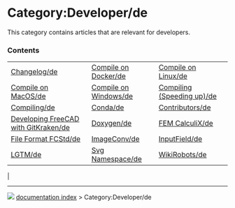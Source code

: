 # Category:Developer/de
This category contains articles that are relevant for developers.

### Contents

|     |     |     |
| --- | --- | --- |
| [Changelog/de](Changelog/de.md) | [Compile on Docker/de](Compile_on_Docker/de.md) | [Compile on Linux/de](Compile_on_Linux/de.md) |
| [Compile on MacOS/de](Compile_on_MacOS/de.md) | [Compile on Windows/de](Compile_on_Windows/de.md) | [Compiling (Speeding up)/de](Compiling_(Speeding_up)/de.md) |
| [Compiling/de](Compiling/de.md) | [Conda/de](Conda/de.md) | [Contributors/de](Contributors/de.md) |
| [Developing FreeCAD with GitKraken/de](Developing_FreeCAD_with_GitKraken/de.md) | [Doxygen/de](Doxygen/de.md) | [FEM CalculiX/de](FEM_CalculiX/de.md) |
| [File Format FCStd/de](File_Format_FCStd/de.md) | [ImageConv/de](ImageConv/de.md) | [InputField/de](InputField/de.md) |
| [LGTM/de](LGTM/de.md) | [Svg Namespace/de](Svg_Namespace/de.md) | [WikiRobots/de](WikiRobots/de.md) |
|



---
![](images/Right_arrow.png) [documentation index](../README.md) > Category:Developer/de
